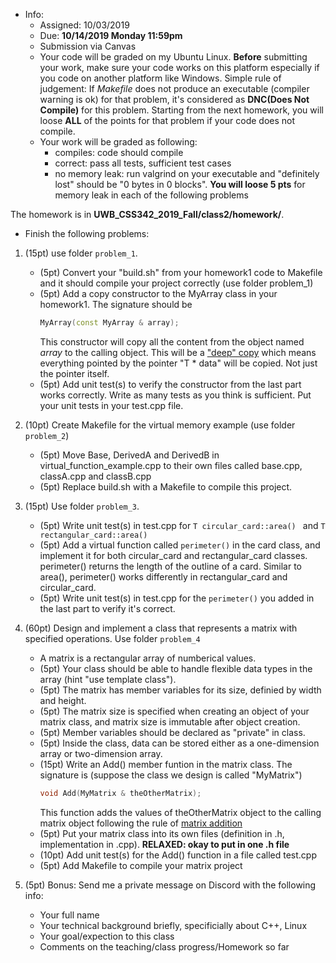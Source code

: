 * Info:
    - Assigned: 10/03/2019
    - Due: **10/14/2019 Monday 11:59pm**
    - Submission via Canvas
    - Your code will be graded on my Ubuntu Linux.  **Before** submitting your work, make sure your code works on this platform especially if you code on another platform like Windows. Simple rule of judgement: If *Makefile* does not produce an executable (compiler warning is ok) for that problem, it's considered as **DNC(Does Not Compile)** for this problem. Starting from the next homework, you will loose **ALL** of the points for that problem if your code does not compile. 
    - Your work will be graded as following:
        - compiles: code should compile
        - correct: pass all tests, sufficient test cases
        - no memory leak: run valgrind on your executable and "definitely lost" should be "0 bytes in 0 blocks". **You will loose 5 pts** for memory leak in each of the following problems
       
The homework is in **UWB_CSS342_2019_Fall/class2/homework/**. 

* Finish the following problems:

1. (15pt) use folder ```problem_1```.
    - (5pt) Convert your "build.sh" from your homework1 code to Makefile and it should compile your project correctly (use folder problem_1)
    - (5pt) Add a copy constructor to the MyArray class in your homework1. The signature should be 
        ```cpp
        MyArray(const MyArray & array);
        ```
        This constructor will copy all the content from the object named *array* to the calling object. This will be a ["deep" copy](https://www.cs.utexas.edu/~scottm/cs307/handouts/deepCopying.htm) which means everything pointed by the pointer "T * data" will be copied. Not just the pointer itself. 
    - (5pt) Add unit test(s) to verify the constructor from the last part works correctly. Write as many tests as you think is sufficient. Put your unit tests in your test.cpp file.
    

2. (10pt) Create Makefile for the virtual memory example (use folder ```problem_2```)
    - (5pt) Move Base, DerivedA and DerivedB in virtual_function_example.cpp to their own files called base.cpp, classA.cpp and classB.cpp
    - (5pt) Replace build.sh with a Makefile to compile this project.

3. (15pt) Use folder ```problem_3```.
    - (5pt) Write unit test(s) in test.cpp for ```T circular_card::area() ``` and ```T rectangular_card::area() ```
    - (5pt) Add a virtual function called ```perimeter()``` in the card class, and implement it for both circular_card and rectangular_card classes. perimeter() returns the length of the outline of a card. Similar to area(), perimeter() works differently in rectangular_card and circular_card.
    - (5pt) Write unit test(s) in test.cpp for the ```perimeter()``` you added in the last part to verify it's correct. 

4. (60pt) Design and implement a class that represents a matrix with specified operations. Use folder ```problem_4```
    - A matrix is a rectangular array of numberical values.
    -  (5pt) Your class should be able to handle flexible data types in the array (hint "use template class").
    -  (5pt) The matrix has member variables for its size, definied by width and height.
    -  (5pt) The matrix size is specified when creating an object of your matrix class, and matrix size is immutable after object creation. 
    -  (5pt) Member variables should be declared as "private" in class.
    -  (5pt) Inside the class, data can be stored either as a one-dimension array or two-dimension array.
    -  (15pt) Write an Add() member funtion in the matrix class. The signature is (suppose the class we design is called "MyMatrix")
        ```cpp
        void Add(MyMatrix & theOtherMatrix);
        ```
        This function adds the values of theOtherMatrix object to the calling matrix object following the rule of [matrix addition](https://en.wikipedia.org/wiki/Matrix_addition)
    -  (5pt) Put your matrix class into its own files (definition in .h, implementation in .cpp). **RELAXED: okay to put in one .h file**
    -  (10pt) Add unit test(s) for the Add() function in a file called test.cpp
    -  (5pt) Add Makefile to compile your matrix project

5. (5pt) Bonus: Send me a private message on Discord with the following info:
    - Your full name
    - Your technical background briefly, specificially about C++, Linux
    - Your goal/expection to this class
    - Comments on the teaching/class progress/Homework so far
    
